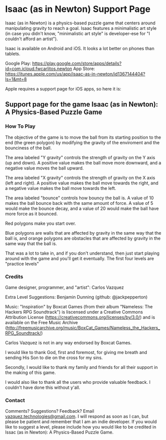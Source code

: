 # Isaac (as in Newton) Support Page

Isaac (as in Newton) is a physics-based puzzle game that centers around manipulating gravity to reach a goal. Isaac features a minimalistic art style (in case you didn't know, "minimalistic art style" is developer-ese for "I couldn't afford an artist").

Isaac is available on Android and iOS. It looks a lot better on phones than tablets.

Google Play: https://play.google.com/store/apps/details?id=com.icloud.fwcarlitos.newton
App Store: https://itunes.apple.com/us/app/isaac-as-in-newton/id1367144404?ls=1&mt=8

Apple requires a support page for iOS apps, so here it is:

## Support page for the game Isaac (as in Newton): A Physics-Based Puzzle Game

### How To Play
The objective of the game is to move the ball from its starting position to the end (the green polygon) by modifying the gravity of the enviroment and the bounciness of the ball.

The area labeled "Y gravity" controls the strength of gravity on the Y axis (up and down). A positive value makes the ball move more downward, and a negative value moves the ball upward.

The area labeled "X gravity" controls the strength of gravity on the X axis (left and right). A positive value makes the ball move towards the right, and a negative value makes the ball move towards the left.

The area labeled "bounce" controls how bouncy the ball is. A value of 10 makes the ball bounce back with the same amount of force. A value of 5 would make the bounce decay, and a value of 20 would make the ball have more force as it bounced.

Red polygons make you start over.

Blue polygons are walls that are affected by gravity in the same way that the ball is, and orange polygons are obstacles that are affected by gravity in the same way that the ball is.

That was a lot to take in, and if you don't understand, then just start playing around with the game and you'll get it eventually. The first four levels are "practice levels"

### Credits

Game designer, programmer, and "artist": Carlos Vazquez

Extra Level Suggestions: Benjamin Dunning (github: @jackpepperton)

Music: "Inspiration" by Boxcat Games (from their album "Nameless: The Hackers RPG Soundtrack") is liscensed under a Creative Commons Attribution License (https://creativecommons.org/licenses/by/3.0/) and is available on the Free Music Archive (http://freemusicarchive.org/music/BoxCat_Games/Nameless_the_Hackers_RPG_Soundtrack/)

Carlos Vazquez is not in any way endorsed by Boxcat Games.

I would like to thank God, first and foremost, for giving me breath and sending His Son to die on the cross for my sins.

Secondly, I would like to thank my family and friends for all their support in the making of this game.

I would also like to thank all the users who provide valuable feedback. I couldn't have done this without y'all.

### Contact
Comments? Suggestions? Feedback? Email vazquez.technologies@gmail.com. I will respond as soon as I can, but please be patient and remember that I am an indie developer. If you would like to suggest a level, please include how you would like to be credited in Issac (as in Newton): A Physics-Based Puzzle Game. 
